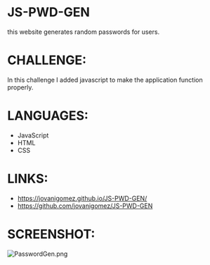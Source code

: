 # JS-PWD-GEN

this website generates random passwords for users.

# CHALLENGE: 
In this challenge I added javascript to make the application function properly. 

# LANGUAGES:
- JavaScript
- HTML
- CSS

# LINKS:
* https://jovanigomez.github.io/JS-PWD-GEN/
* https://github.com/jovanigomez/JS-PWD-GEN

# SCREENSHOT:
![PasswordGen.png](./assests/images/PasswordGen.png)
